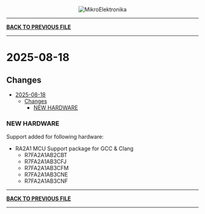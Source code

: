<p align="center">
  <img src="http://www.mikroe.com/img/designs/beta/logo_small.png?raw=true" alt="MikroElektronika"/>
</p>

---

**[BACK TO PREVIOUS FILE](../changelog.md)**

---

# 2025-08-18

## Changes

- [2025-08-18](#2025-08-18)
  - [Changes](#changes)
    - [NEW HARDWARE](#new-hardware)

### NEW HARDWARE

Support added for following hardware:

+ RA2A1 MCU Support package for GCC & Clang
  + R7FA2A1AB2CBT
  + R7FA2A1AB3CFJ
  + R7FA2A1AB3CFM
  + R7FA2A1AB3CNE
  + R7FA2A1AB3CNF

---

**[BACK TO PREVIOUS FILE](../changelog.md)**

---
